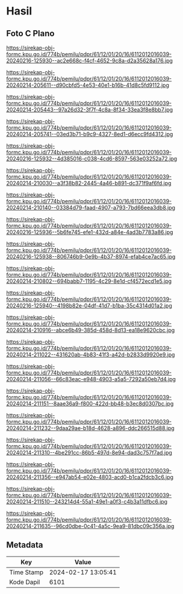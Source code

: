 # Hasil

## Foto C Plano

https://sirekap-obj-formc.kpu.go.id/774b/pemilu/pdpr/61/12/01/20/16/6112012016039-20240216-125930--ac2e668c-f4cf-4652-9c8a-d2a35628a176.jpg

https://sirekap-obj-formc.kpu.go.id/774b/pemilu/pdpr/61/12/01/20/16/6112012016039-20240214-205611--d90cbfd5-4e53-40e1-b16b-41d8c5fd9112.jpg

https://sirekap-obj-formc.kpu.go.id/774b/pemilu/pdpr/61/12/01/20/16/6112012016039-20240214-205443--97a26d32-3f7f-4c8a-8f34-33ea3f8e8bb7.jpg

https://sirekap-obj-formc.kpu.go.id/774b/pemilu/pdpr/61/12/01/20/16/6112012016039-20240214-205741--03ed3b71-b9c9-4327-8ed1-d6ecc9fd4312.jpg

https://sirekap-obj-formc.kpu.go.id/774b/pemilu/pdpr/61/12/01/20/16/6112012016039-20240216-125932--4d385016-c038-4cd6-8597-563e03252a72.jpg

https://sirekap-obj-formc.kpu.go.id/774b/pemilu/pdpr/61/12/01/20/16/6112012016039-20240214-210030--a3f38b82-2445-4a46-b891-dc371f9af6fd.jpg

https://sirekap-obj-formc.kpu.go.id/774b/pemilu/pdpr/61/12/01/20/16/6112012016039-20240214-210140--03384d79-faad-4907-a793-7bd66eea3db8.jpg

https://sirekap-obj-formc.kpu.go.id/774b/pemilu/pdpr/61/12/01/20/16/6112012016039-20240216-125936--5b6fe745-efe1-432d-a84e-4ad3b7783a86.jpg

https://sirekap-obj-formc.kpu.go.id/774b/pemilu/pdpr/61/12/01/20/16/6112012016039-20240216-125938--806746b9-0e9b-4b37-8974-efab4ce7ac65.jpg

https://sirekap-obj-formc.kpu.go.id/774b/pemilu/pdpr/61/12/01/20/16/6112012016039-20240214-210802--694babb7-1195-4c29-8e1d-cf4572ecd1e5.jpg

https://sirekap-obj-formc.kpu.go.id/774b/pemilu/pdpr/61/12/01/20/16/6112012016039-20240216-125940--4198b82e-04df-41d7-b1ba-35c4314d01a2.jpg

https://sirekap-obj-formc.kpu.go.id/774b/pemilu/pdpr/61/12/01/20/16/6112012016039-20240214-210916--abce6b49-385d-458d-8d13-ea18e9620cbc.jpg

https://sirekap-obj-formc.kpu.go.id/774b/pemilu/pdpr/61/12/01/20/16/6112012016039-20240214-211022--431620ab-4b83-41f3-a42d-b2833d9920e9.jpg

https://sirekap-obj-formc.kpu.go.id/774b/pemilu/pdpr/61/12/01/20/16/6112012016039-20240214-211056--66c83eac-e948-4903-a5a5-7292a50eb7d4.jpg

https://sirekap-obj-formc.kpu.go.id/774b/pemilu/pdpr/61/12/01/20/16/6112012016039-20240214-211151--8aae36a9-f800-422d-bb48-b3ec8d0307bc.jpg

https://sirekap-obj-formc.kpu.go.id/774b/pemilu/pdpr/61/12/01/20/16/6112012016039-20240214-211232--9daa29ae-b18d-4628-a896-ddc266515d88.jpg

https://sirekap-obj-formc.kpu.go.id/774b/pemilu/pdpr/61/12/01/20/16/6112012016039-20240214-211310--4be291cc-86b5-497d-8e94-dad3c757f7ad.jpg

https://sirekap-obj-formc.kpu.go.id/774b/pemilu/pdpr/61/12/01/20/16/6112012016039-20240214-211356--e947ab54-e02e-4803-acd0-b1ca2fdcb3c6.jpg

https://sirekap-obj-formc.kpu.go.id/774b/pemilu/pdpr/61/12/01/20/16/6112012016039-20240214-211510--243214d4-55a1-49e1-a0f3-c4b3a11dfbc6.jpg

https://sirekap-obj-formc.kpu.go.id/774b/pemilu/pdpr/61/12/01/20/16/6112012016039-20240214-211635--96cd0dbe-0c41-4a5c-9ea9-81dbc09c356a.jpg


## Metadata

| Key        | Value               |
| ---------- | ------------------- |
| Time Stamp | 2024-02-17 13:05:41 |
| Kode Dapil | 6101                |



